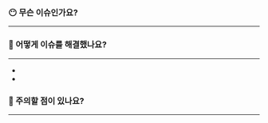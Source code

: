 <!-- pr 이름은 '[컨벤션] 기능이름' 으로 이슈와 통일해주세요. 이슈와 마찬가지로 라벨로 담장자를  표시해 주세요. ex. [Feat] searchPublicCourse -->

### 😶 무슨 이슈인가요?

--- 

<!-- 해당 pr과 연결된 이슈를 닫아주세요. closes #이슈넘버 -->

### 🤔 어떻게 이슈를 해결했나요?

--- 

- <!-- 실제로 해결한 로직을 써주세요, 이슈에 쓴 로직과 달라도, 또는 같아도 좋습니다. -->
-

### 🤯 주의할 점이 있나요?

---

<!-- 수정/추가한 내용중 주의깊게 봐야하는 부분이 있다면, 스크린샷으로 해당 부분을 자세히 설명해주세요. 그리고 왜 그렇게 변경했는지도 써주세요  -->
